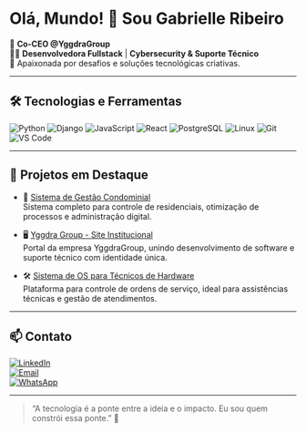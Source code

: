 # Olá, Mundo! 👋 Sou Gabrielle Ribeiro

🚀 **Co-CEO @YggdraGroup**  
👩‍💻 **Desenvolvedora Fullstack** | **Cybersecurity & Suporte Técnico**  
💙 Apaixonada por desafios e soluções tecnológicas criativas.

---

## 🛠️ Tecnologias e Ferramentas

![Python](https://img.shields.io/badge/-Python-333333?style=flat&logo=python)
![Django](https://img.shields.io/badge/-Django-092E20?style=flat&logo=django)
![JavaScript](https://img.shields.io/badge/-JavaScript-F7DF1E?style=flat&logo=javascript&logoColor=000)
![React](https://img.shields.io/badge/-React-20232A?style=flat&logo=react)
![PostgreSQL](https://img.shields.io/badge/-PostgreSQL-336791?style=flat&logo=postgresql)
![Linux](https://img.shields.io/badge/-Linux-FCC624?style=flat&logo=linux&logoColor=000)
![Git](https://img.shields.io/badge/-Git-F05032?style=flat&logo=git&logoColor=fff)
![VS Code](https://img.shields.io/badge/-VS%20Code-007ACC?style=flat&logo=visual-studio-code)

---

## 🌟 Projetos em Destaque

- 🔐 [Sistema de Gestão Condominial](https://github.com/gaab.elle/gestao-condominios)  
  Sistema completo para controle de residenciais, otimização de processos e administração digital.

- 🖥️ [Yggdra Group - Site Institucional](https://yggdragroup.com)  
  Portal da empresa YggdraGroup, unindo desenvolvimento de software e suporte técnico com identidade única.

- 🛠️ [Sistema de OS para Técnicos de Hardware](https://github.com/gaab.elle/assistencia_tecnica_os)  
  Plataforma para controle de ordens de serviço, ideal para assistências técnicas e gestão de atendimentos.

---

## 📫 Contato

[![LinkedIn](https://img.shields.io/badge/-LinkedIn-0077B5?style=flat&logo=linkedin&logoColor=white)](https://linkedin.com/in/gabrielle-ribeiro10)  
[![Email](https://img.shields.io/badge/-Email-EA4335?style=flat&logo=gmail&logoColor=white)](ribeiro.gabrielle989@gmail.com)  
[![WhatsApp](https://img.shields.io/badge/-WhatsApp-25D366?style=flat&logo=whatsapp&logoColor=white)](https://wa.me/5591996374963)

---

> “A tecnologia é a ponte entre a ideia e o impacto. Eu sou quem constrói essa ponte.” 🚧
